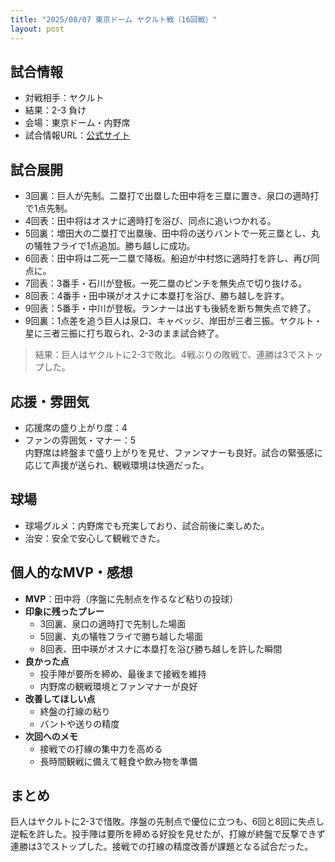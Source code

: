 ```yaml
---
title: "2025/08/07 東京ドーム ヤクルト戦（16回戦）"
layout: post
---
```


## 試合情報
- 対戦相手：ヤクルト
- 結果：2-3 負け
- 会場：東京ドーム・内野席
- 試合情報URL：[公式サイト](https://www.giants.jp/game/20250807_8003_1/)

<!--more-->

## 試合展開
- 3回裏：巨人が先制。二塁打で出塁した田中将を三塁に置き、泉口の適時打で1点先制。
- 4回表：田中将はオスナに適時打を浴び、同点に追いつかれる。
- 5回裏：増田大の二塁打で出塁後、田中将の送りバントで一死三塁とし、丸の犠牲フライで1点追加。勝ち越しに成功。
- 6回表：田中将は二死一二塁で降板。船迫が中村悠に適時打を許し、再び同点に。
- 7回表：3番手・石川が登板。一死二塁のピンチを無失点で切り抜ける。
- 8回表：4番手・田中瑛がオスナに本塁打を浴び、勝ち越しを許す。
- 9回表：5番手・中川が登板。ランナーは出すも後続を断ち無失点で終了。
- 9回裏：1点差を追う巨人は泉口、キャベッジ、岸田が三者三振。ヤクルト・星に三者三振に打ち取られ、2-3のまま試合終了。

> 結果：巨人はヤクルトに2-3で敗北。4戦ぶりの敗戦で、連勝は3でストップした。

## 応援・雰囲気
- 応援席の盛り上がり度：4  
- ファンの雰囲気・マナー：5  
内野席は終盤まで盛り上がりを見せ、ファンマナーも良好。試合の緊張感に応じて声援が送られ、観戦環境は快適だった。

## 球場
- 球場グルメ：内野席でも充実しており、試合前後に楽しめた。  
- 治安：安全で安心して観戦できた。

## 個人的なMVP・感想
- **MVP**：田中将（序盤に先制点を作るなど粘りの投球）  
- **印象に残ったプレー**  
  - 3回裏、泉口の適時打で先制した場面  
  - 5回裏、丸の犠牲フライで勝ち越した場面  
  - 8回表、田中瑛がオスナに本塁打を浴び勝ち越しを許した瞬間  
- **良かった点**  
  - 投手陣が要所を締め、最後まで接戦を維持  
  - 内野席の観戦環境とファンマナーが良好  
- **改善してほしい点**  
  - 終盤の打線の粘り  
  - バントや送りの精度  
- **次回へのメモ**  
  - 接戦での打線の集中力を高める  
  - 長時間観戦に備えて軽食や飲み物を準備

## まとめ
巨人はヤクルトに2-3で惜敗。序盤の先制点で優位に立つも、6回と8回に失点し逆転を許した。投手陣は要所を締める好投を見せたが、打線が終盤で反撃できず連勝は3でストップした。接戦での打線の精度改善が課題となる試合だった。
